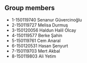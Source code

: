 ## Group members
* 1-150119740 Senanur Güvercinoğlu
* 2-150119727 Melisa Durmuş
* 3-150120056 Haldun Halil Olcay
* 4-150119577 Berke Şahin
* 5-150119761 Cem Anaral
* 6-150120531 Hasan Şenyurt
* 7-150119703 Mert Akbal
* 8-150119803 Ali Yetim